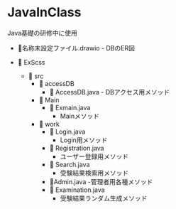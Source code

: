 # JavaInClass
Java基礎の研修中に使用

- 📄名称未設定ファイル.drawio
      - DBのER図

- 📁 ExScss
    - 📁 src
        - 📁 accessDB
            - 📄 AccessDB.java
                  - DBアクセス用メソッド
        - 📁 Main
            - 📄 Exmain.java
                 - Mainメソッド
        - 📁 work
            - 📄 Login.java
                 - Login用メソッド
            - 📄 Registration.java
                 - ユーザー登録用メソッド
            - 📄 Search.java
                 - 受験結果検索用メソッド
            - 📄Admin.java
                  -管理者用各種メソッド
            - 📄 Examination.java
                 - 受験結果ランダム生成メソッド

